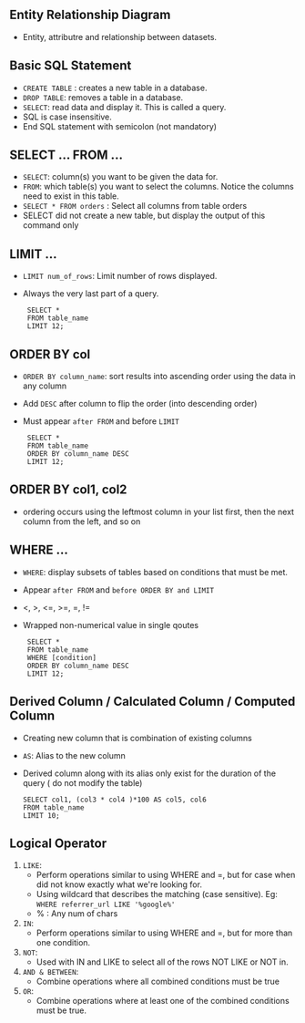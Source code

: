 ## Entity Relationship Diagram
- Entity, attributre and relationship between datasets.


## Basic SQL Statement
- `CREATE TABLE` : creates a new table in a database.
- `DROP TABLE`: removes a table in a database.
- `SELECT`: read data and display it. This is called a query.
- SQL is case insensitive.
- End SQL statement with semicolon (not mandatory)


## SELECT ... FROM ...
- `SELECT`: column(s) you want to be given the data for.
- `FROM`: which table(s) you want to select the columns. Notice the columns need to exist in this table.
- `SELECT * FROM orders` : Select all columns from table orders
- SELECT did not create a new table, but display the output of this command only


## LIMIT ...
- `LIMIT num_of_rows`: Limit number of rows displayed.
- Always the very last part of a query.
              
       SELECT *
       FROM table_name
       LIMIT 12;

## ORDER BY col
- `ORDER BY column_name`: sort results into ascending order using the data in any column
- Add `DESC` after column to flip the order (into descending order)
- Must appear `after FROM` and before `LIMIT`

       SELECT *
       FROM table_name
       ORDER BY column_name DESC
       LIMIT 12;
       
 
 ## ORDER BY col1, col2
 - ordering occurs using the leftmost column in your list first, then the next column from the left, and so on


## WHERE ...
- `WHERE`: display subsets of tables based on conditions that must be met.
- Appear `after FROM` and `before ORDER BY and LIMIT`
- <, >, <=, >=, =, !=
- Wrapped non-numerical value in single qoutes

       SELECT *
       FROM table_name
       WHERE [condition]
       ORDER BY column_name DESC
       LIMIT 12;

## Derived Column / Calculated Column / Computed Column
- Creating new column that is combination of existing columns
- `AS`: Alias to the new column
- Derived column along with its alias only exist for the duration of the query ( do not modify the table) 


      SELECT col1, (col3 * col4 )*100 AS col5, col6
      FROM table_name
      LIMIT 10;

## Logical Operator
  1. `LIKE`: 
      - Perform operations similar to using WHERE and =, but for case when did not know exactly what we're looking for.
      - Using wildcard that describes the matching (case sensitive). Eg: `WHERE referrer_url LIKE '%google%'`
      - % : Any num of chars
  2. `IN`: 
      - Perform operations similar to using WHERE and =, but for more than one condition.
  3. `NOT`: 
      - Used with IN and LIKE to select all of the rows NOT LIKE or NOT in.
  4. `AND & BETWEEN`: 
      - Combine operations where all combined conditions must be true
  5. `OR`: 
      - Combine operations where at least one of the combined conditions must be true.
